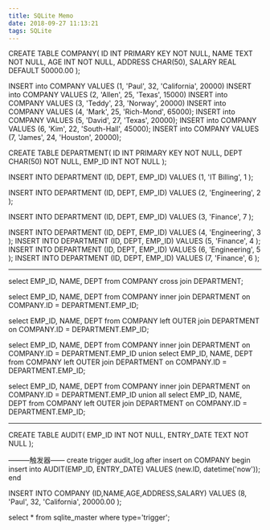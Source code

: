 ```yaml
---
title: SQLite Memo
date: 2018-09-27 11:13:21
tags: SQLite
---
```

CREATE TABLE COMPANY(
   ID INT PRIMARY KEY     NOT NULL,
   NAME           TEXT    NOT NULL,
   AGE            INT     NOT NULL,
   ADDRESS        CHAR(50),
   SALARY         REAL    DEFAULT 50000.00
);

INSERT into COMPANY VALUES (1, 'Paul', 32, 'California', 20000)
INSERT into COMPANY VALUES (2, 'Allen', 25, 'Texas', 15000)
INSERT into COMPANY VALUES (3, 'Teddy', 23, 'Norway', 20000)
INSERT into COMPANY VALUES (4, 'Mark', 25, 'Rich-Mond', 65000);
INSERT into COMPANY VALUES (5, 'David', 27, 'Texas', 20000);
INSERT into COMPANY VALUES (6, 'Kim', 22, 'South-Hall', 45000);
INSERT into COMPANY VALUES (7, 'James', 24, 'Houston', 20000);


CREATE TABLE DEPARTMENT(
   ID INT PRIMARY KEY      NOT NULL,
   DEPT           CHAR(50) NOT NULL,
   EMP_ID         INT      NOT NULL
);

INSERT INTO DEPARTMENT (ID, DEPT, EMP_ID)
VALUES (1, 'IT Billing', 1 );

INSERT INTO DEPARTMENT (ID, DEPT, EMP_ID)
VALUES (2, 'Engineering', 2 );

INSERT INTO DEPARTMENT (ID, DEPT, EMP_ID)
VALUES (3, 'Finance', 7 );

INSERT INTO DEPARTMENT (ID, DEPT, EMP_ID) VALUES (4, 'Engineering', 3 );
INSERT INTO DEPARTMENT (ID, DEPT, EMP_ID) VALUES (5, 'Finance', 4 );
INSERT INTO DEPARTMENT (ID, DEPT, EMP_ID) VALUES (6, 'Engineering', 5 );
INSERT INTO DEPARTMENT (ID, DEPT, EMP_ID) VALUES (7, 'Finance', 6 );


---------


select EMP_ID, NAME, DEPT from COMPANY cross join DEPARTMENT;

select EMP_ID, NAME, DEPT from COMPANY inner join DEPARTMENT on COMPANY.ID = DEPARTMENT.EMP_ID;

select EMP_ID, NAME, DEPT from COMPANY left OUTER join DEPARTMENT on COMPANY.ID = DEPARTMENT.EMP_ID;

select EMP_ID, NAME, DEPT from COMPANY inner join DEPARTMENT on COMPANY.ID = DEPARTMENT.EMP_ID union select EMP_ID, NAME, DEPT from COMPANY left OUTER join DEPARTMENT on COMPANY.ID = DEPARTMENT.EMP_ID;

select EMP_ID, NAME, DEPT from COMPANY inner join DEPARTMENT on COMPANY.ID = DEPARTMENT.EMP_ID union all select EMP_ID, NAME, DEPT from COMPANY left OUTER join DEPARTMENT on COMPANY.ID = DEPARTMENT.EMP_ID;

------------------------
CREATE TABLE AUDIT(
    EMP_ID INT NOT NULL,
    ENTRY_DATE TEXT NOT NULL
);

———触发器——
create trigger audit_log after insert on COMPANY
begin
	insert into AUDIT(EMP_ID, ENTRY_DATE) VALUES (new.ID, datetime('now'));
end

INSERT INTO COMPANY (ID,NAME,AGE,ADDRESS,SALARY) VALUES (8, 'Paul', 32, 'California', 20000.00 );

select * from sqlite_master where type='trigger';